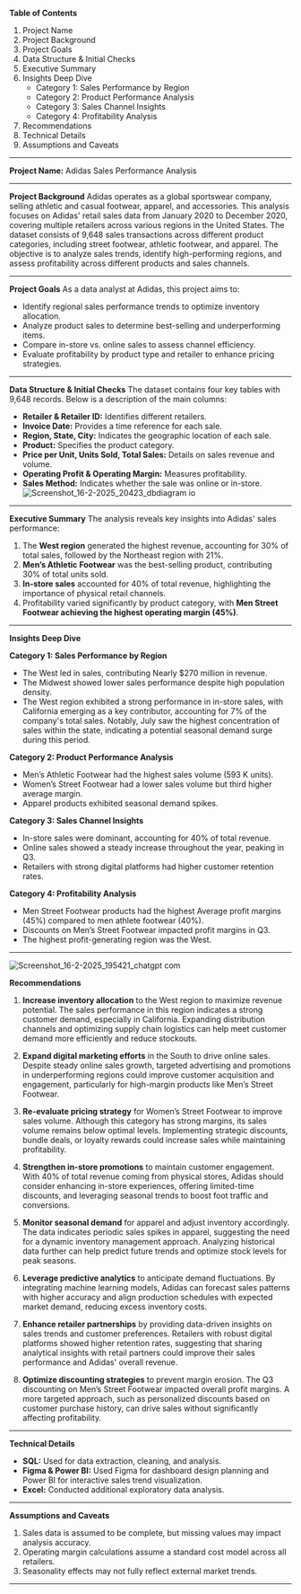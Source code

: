 **Table of Contents**

1. Project Name
2. Project Background
3. Project Goals
4. Data Structure & Initial Checks
5. Executive Summary
6. Insights Deep Dive
   - Category 1: Sales Performance by Region
   - Category 2: Product Performance Analysis
   - Category 3: Sales Channel Insights
   - Category 4: Profitability Analysis
7. Recommendations
8. Technical Details
9. Assumptions and Caveats

---

**Project Name:** Adidas Sales Performance Analysis

---

**Project Background**
Adidas operates as a global sportswear company, selling athletic and casual footwear, apparel, and accessories. This analysis focuses on Adidas' retail sales data from January 2020 to December 2020, covering multiple retailers across various regions in the United States. The dataset consists of 9,648 sales transactions across different product categories, including street footwear, athletic footwear, and apparel. The objective is to analyze sales trends, identify high-performing regions, and assess profitability across different products and sales channels.

---

**Project Goals**
As a data analyst at Adidas, this project aims to:

- Identify regional sales performance trends to optimize inventory allocation.
- Analyze product sales to determine best-selling and underperforming items.
- Compare in-store vs. online sales to assess channel efficiency.
- Evaluate profitability by product type and retailer to enhance pricing strategies.

---

**Data Structure & Initial Checks**
The dataset contains four key tables with 9,648 records. Below is a description of the main columns:

- **Retailer & Retailer ID:** Identifies different retailers.
- **Invoice Date:** Provides a time reference for each sale.
- **Region, State, City:** Indicates the geographic location of each sale.
- **Product:** Specifies the product category.
- **Price per Unit, Units Sold, Total Sales:** Details on sales revenue and volume.
- **Operating Profit & Operating Margin:** Measures profitability.
- **Sales Method:** Indicates whether the sale was online or in-store.
![Screenshot_16-2-2025_20423_dbdiagram io](https://github.com/user-attachments/assets/8df3f419-9354-47a9-9801-edfd5f0bd0c6)

---

**Executive Summary**
The analysis reveals key insights into Adidas' sales performance:

1. The **West region** generated the highest revenue, accounting for 30% of total sales, followed by the Northeast region with 21%.
2. **Men’s Athletic Footwear** was the best-selling product, contributing 30% of total units sold.
3. **In-store sales** accounted for 40% of total revenue, highlighting the importance of physical retail channels.
4. Profitability varied significantly by product category, with **Men Street Footwear achieving the highest operating margin (45%)**.

---

**Insights Deep Dive**

**Category 1: Sales Performance by Region**

- The West led in sales, contributing Nearly $270 million in revenue.
- The Midwest showed lower sales performance despite high population density.
- The West region exhibited a strong performance in in-store sales, with California emerging as a key contributor, accounting for 7% of the company's total sales. Notably, July saw the highest concentration of sales within the state, indicating a potential seasonal demand surge during this period.

**Category 2: Product Performance Analysis**

- Men’s Athletic Footwear had the highest sales volume (593 K units).
- Women’s Street Footwear had a lower sales volume but third higher average margin.
- Apparel products exhibited seasonal demand spikes. 

**Category 3: Sales Channel Insights**

- In-store sales were dominant, accounting for 40% of total revenue.
- Online sales showed a steady increase throughout the year, peaking in Q3.
- Retailers with strong digital platforms had higher customer retention rates.

**Category 4: Profitability Analysis**

- Men Street Footwear products had the highest Average profit margins (45%) compared to men athlete footwear (40%).
- Discounts on Men’s Street Footwear impacted profit margins in Q3.
- The highest profit-generating region was the West.

---
![Screenshot_16-2-2025_195421_chatgpt com](https://github.com/user-attachments/assets/fc8354fd-ae0d-457d-90eb-c361e689f6a2)

**Recommendations**

1. **Increase inventory allocation** to the West region to maximize revenue potential. The sales performance in this region indicates a strong customer demand, especially in California. Expanding distribution channels and optimizing supply chain logistics can help meet customer demand more efficiently and reduce stockouts.

2. **Expand digital marketing efforts** in the South to drive online sales. Despite steady online sales growth, targeted advertising and promotions in underperforming regions could improve customer acquisition and engagement, particularly for high-margin products like Men’s Street Footwear.

3. **Re-evaluate pricing strategy** for Women’s Street Footwear to improve sales volume. Although this category has strong margins, its sales volume remains below optimal levels. Implementing strategic discounts, bundle deals, or loyalty rewards could increase sales while maintaining profitability.

4. **Strengthen in-store promotions** to maintain customer engagement. With 40% of total revenue coming from physical stores, Adidas should consider enhancing in-store experiences, offering limited-time discounts, and leveraging seasonal trends to boost foot traffic and conversions.

5. **Monitor seasonal demand** for apparel and adjust inventory accordingly. The data indicates periodic sales spikes in apparel, suggesting the need for a dynamic inventory management approach. Analyzing historical data further can help predict future trends and optimize stock levels for peak seasons.

6. **Leverage predictive analytics** to anticipate demand fluctuations. By integrating machine learning models, Adidas can forecast sales patterns with higher accuracy and align production schedules with expected market demand, reducing excess inventory costs.

7. **Enhance retailer partnerships** by providing data-driven insights on sales trends and customer preferences. Retailers with robust digital platforms showed higher retention rates, suggesting that sharing analytical insights with retail partners could improve their sales performance and Adidas' overall revenue.

8. **Optimize discounting strategies** to prevent margin erosion. The Q3 discounting on Men’s Street Footwear impacted overall profit margins. A more targeted approach, such as personalized discounts based on customer purchase history, can drive sales without significantly affecting profitability.

---

**Technical Details**

- **SQL:** Used for data extraction, cleaning, and analysis.
- **Figma & Power BI:** Used Figma for dashboard design planning and Power BI for interactive sales trend visualization.
- **Excel:** Conducted additional exploratory data analysis.

---

**Assumptions and Caveats**

1. Sales data is assumed to be complete, but missing values may impact analysis accuracy.
2. Operating margin calculations assume a standard cost model across all retailers.
3. Seasonality effects may not fully reflect external market trends.

---
